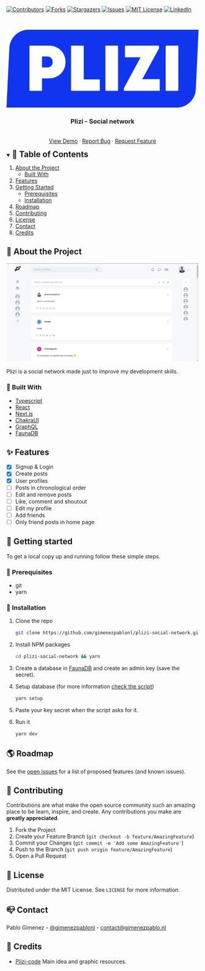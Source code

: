 [![Contributors][contributors-shield]][contributors-url]
[![Forks][forks-shield]][forks-url]
[![Stargazers][stars-shield]][stars-url]
[![Issues][issues-shield]][issues-url]
[![MIT License][license-shield]][license-url]
[![LinkedIn][linkedin-shield]][linkedin-url]



<!-- PROJECT LOGO -->
<br />
<p align="center">
  <a href="https://github.com/gimenezpablonl/plizi-social-network">
    <img src="readme/logo.png" alt="Logo">
  </a>

  <h3 align="center">Plizi - Social network</h3>

  <p align="center">
    <br />
    <a href="https://github.com/gimenezpablonl/plizi-social-network">
    <a href="https://plizi-social-network.vercel.app/">View Demo</a>
    ·
    <a href="https://github.com/gimenezpablonl/plizi-social-network/issues">Report Bug</a>
    ·
    <a href="https://github.com/gimenezpablonl/plizi-social-network/issues">Request Feature</a>
  </p>
</p>



<!-- TABLE OF CONTENTS -->
<details open>
  <summary><h2 style="display: inline;">🚩 Table of Contents</h2></summary>
  <ol>
    <li>
      <a href="#about-the-project">About the Project</a>
      <ul>
        <li><a href="#built-with">Built With</a></li>
      </ul>
    </li>
    <li><a href="#features">Features</a></li>
    <li>
      <a href="#getting-started">Getting Started</a>
      <ul>
        <li><a href="#prerequisites">Prerequisites</a></li>
        <li><a href="#installation">Installation</a></li>
      </ul>
    </li>
    <li><a href="#roadmap">Roadmap</a></li>
    <li><a href="#contributing">Contributing</a></li>
    <li><a href="#license">License</a></li>
    <li><a href="#contact">Contact</a></li>
    <li><a href="#credits">Credits</a></li>
  </ol>
</details>



<!-- ABOUT THE PROJECT -->
<h2 id="about-the-project"> 🤔 About the Project </h2>

![demo](readme/demo.png)

Plizi is a social network made just to improve my development skills.

<h3 id="built-with">🦾 Built With</h3>

* [Typescript](https://www.typescriptlang.org/)
* [React](https://reactjs.org/)
* [Next.js](https://nextjs.org/)
* [ChakraUI](https://chakra-ui.com/)
* [GraphQL](https://graphql.org/)
* [FaunaDB](https://fauna.com/)


<h2 id="features"> ✨ Features </h2>

- [x] Signup & Login
- [x] Create posts
- [x] User profiles
- [ ] Posts in chronological order
- [ ] Edit and remove posts
- [ ] Like, comment and shoutout
- [ ] Edit my profile
- [ ] Add friends
- [ ] Only friend posts in home page

<!-- Getting started -->
<h2 id="getting-started">🚀 Getting started</h2>

To get a local copy up and running follow these simple steps.

<h3 id="prerequisites"> 👀 Prerequisites</h3>

* git
* yarn

<h3 id="installation"> 🔨 Installation </h3>

1. Clone the repo
   ```sh
   git clone https://github.com/gimenezpablonl/plizi-social-network.git
   ```
2. Install NPM packages
   ```sh
   cd plizi-social-network && yarn
   ```

3. Create a database in [FaunaDB](https://fauna.com/) and create an admin key (save the secret).

4. Setup database (for more information [check the script](scripts/setup.js))
   ```sh
   yarn setup
   ```
5. Paste your key secret when the script asks for it.

6. Run it
   ```sh
   yarn dev
   ```

<!-- ROADMAP -->
<h2 id="roadmap"> 🌎 Roadmap </h2>

See the [open issues](https://github.com/gimenezpablonl/plizi-social-network/issues) for a list of proposed features (and known issues).



<!-- CONTRIBUTING -->
<h2 id="contributing"> 🌱 Contributing </h2>

Contributions are what make the open source community such an amazing place to be learn, inspire, and create. Any contributions you make are **greatly appreciated**.

1. Fork the Project
2. Create your Feature Branch (`git checkout -b feature/AmazingFeature`)
3. Commit your Changes (`git commit -m 'Add some AmazingFeature'`)
4. Push to the Branch (`git push origin feature/AmazingFeature`)
5. Open a Pull Request

<!-- LICENSE -->
<h2 id="license"> 📕 License </h2>

Distributed under the MIT License. See `LICENSE` for more information.



<!-- CONTACT -->
<h2 id="contact"> 📪 Contact </h2>

Pablo Gimenez - [@gimenezpablonl](https://twitter.com/gimenezpablonl) - contact@gimenezpablo.nl

<!-- CONTACT -->
<h2 id="credits"> 🚀 Credits </h2>

* [Plizi-code](https://github.com/Plizi-code/plizi) Main idea and graphic resources.


<!-- MARKDOWN LINKS & IMAGES -->
<!-- https://www.markdownguide.org/basic-syntax/#reference-style-links -->
[contributors-shield]: https://img.shields.io/github/contributors/gimenezpablonl/plizi-social-network.svg?style=for-the-badge
[contributors-url]: https://github.com/gimenezpablonl/plizi-social-network/graphs/contributors
[forks-shield]: https://img.shields.io/github/forks/gimenezpablonl/plizi-social-network.svg?style=for-the-badge
[forks-url]: https://github.com/gimenezpablonl/plizi-social-network/network/members
[stars-shield]: https://img.shields.io/github/stars/gimenezpablonl/plizi-social-network.svg?style=for-the-badge
[stars-url]: https://github.com/gimenezpablonl/plizi-social-network/stargazers
[issues-shield]: https://img.shields.io/github/issues/gimenezpablonl/plizi-social-network.svg?style=for-the-badge
[issues-url]: https://github.com/gimenezpablonl/plizi-social-network/issues
[license-shield]: https://img.shields.io/github/license/gimenezpablonl/plizi-social-network.svg?style=for-the-badge
[license-url]: https://github.com/gimenezpablonl/plizi-social-network/blob/master/LICENSE
[linkedin-shield]: https://img.shields.io/badge/-LinkedIn-black.svg?style=for-the-badge&logo=linkedin&colorB=555
[linkedin-url]: https://linkedin.com/in/gimenezpablonl
[product-screenshot]: readme/logo.png